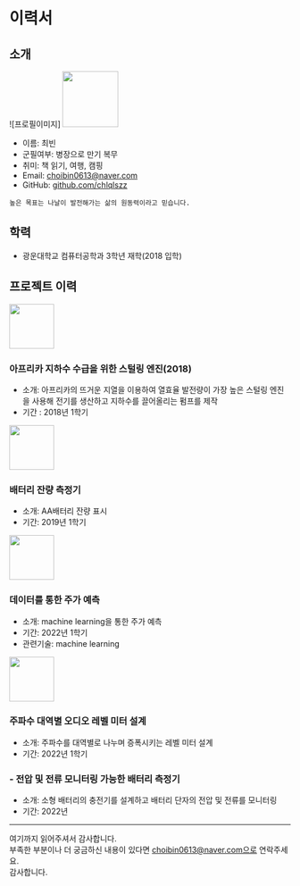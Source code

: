 # 이력서

## 소개
![프로필이미지] <img src="https://user-images.githubusercontent.com/101543918/190485140-181f39c7-8bff-4bf1-881e-a149a637769b.png" width="100" />
- 이름: 최빈
- 군필여부: 병장으로 만기 복무
- 취미: 책 읽기, 여행, 캠핑
- Email: choibin0613@naver.com
- GitHub: [github.com/chlqlszz](https://github.com/chlqlszz)


```
높은 목표는 나날이 발전해가는 삶의 원동력이라고 믿습니다. 
```

## 학력
- 광운대학교 컴퓨터공학과 3학년 재학(2018 입학)


## 프로젝트 이력


<img src="https://user-images.githubusercontent.com/101543918/190479156-70abaa4d-08e9-434c-8d48-a544a244518c.PNG" width="80" />

### 아프리카 지하수 수급을 위한 스털링 엔진(2018)
- 소개: 아프리카의 뜨거운 지열을 이용하여 열효율 발전량이 가장 높은 스털링 엔진을 사용해 전기를 생산하고 지하수를 끌어올리는 펌프를 제작
- 기간 : 2018년 1학기

<img src="https://user-images.githubusercontent.com/101543918/190474632-02d0bcba-f447-4c14-8d25-1401b2cdaa36.jpg" width="80" />

### 배터리 잔량 측정기
- 소개: AA배터리 잔량 표시
- 기간: 2019년 1학기

<img src="https://user-images.githubusercontent.com/101543918/190474847-78015592-8c68-41ce-a7d4-36c83a626d5a.jpg" width="80" height="80"/>

### 데이터를 통한 주가 예측
- 소개: machine learning을 통한 주가 예측
- 기간: 2022년 1학기
- 관련기술: machine learning

<img src="https://user-images.githubusercontent.com/101543918/190475231-c47e61ff-b993-4031-983d-92f74eba35a0.jpg" width="80" height="80"/>

### 주파수 대역별 오디오 레벨 미터 설계
- 소개: 주파수를 대역별로 나누며 증폭시키는 레벨 미터 설계
- 기간: 2022년 1학기


### - 전압 및 전류 모니터링 가능한 배터리 측정기
- 소개: 소형 배터리의 충전기를 설계하고 배터리 단자의 전압 및 전류를 모니터링
- 기간: 2022년

----

여기까지 읽어주셔서 감사합니다. <br/>
부족한 부분이나 더 궁금하신 내용이 있다면 choibin0613@naver.com으로 연락주세요.<br/>
감사합니다.
